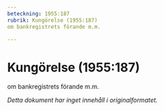 ```yaml
---
beteckning: 1955:187
rubrik: Kungörelse (1955:187)
om bankregistrets förande m.m.

---
```

# Kungörelse (1955:187)
om bankregistrets förande m.m.

*Detta dokument har inget innehåll i originalformatet.*